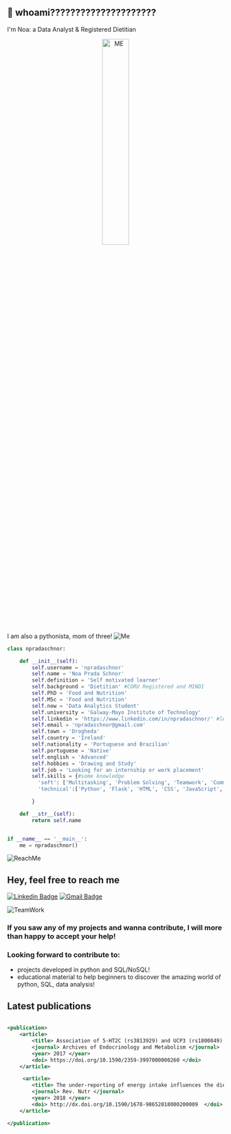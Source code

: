 ## :star2: whoami?????????????????????

I'm Noa: a Data Analyst & Registered Dietitian

<div style="text-align:center">
    <img src="https://i.ibb.co/nrDCgzK/ME.png"alt="ME" border="0" width=35% height=35% align="center" class="center"/>
</div>

I am also a pythonista, mom of three! 
![Me](https://giphy.com/gifs/kids-mom-work-from-home-he0W8JEmFZL43nkpHx)


```python
class npradaschnor:

    def __init__(self):
        self.username = 'npradaschnor'
        self.name = 'Noa Prada Schnor'
        self.definition = 'Self motivated learner'
        self.background = 'Dietitian' #CORU Registered and MINDI
        self.PhD = 'Food and Nutrition'
        self.MSc = 'Food and Nutrition'
        self.now = 'Data Analytics Student'
        self.university = 'Galway-Mayo Institute of Technology'
        self.linkedin = 'https://www.linkedin.com/in/npradaschnor/' #let's connect
        self.email = 'npradaschnor@gmail.com'
        self.town = 'Drogheda'
        self.country = 'Ireland'
        self.nationality = 'Portuguese and Brazilian'
        self.portuguese = 'Native'
        self.english = 'Advanced'
        self.hobbies = 'Drawing and Study'
        self.job = 'Looking for an internship or work placement'
        self.skills = {#some knowledge
          'soft': ['Multitasking', 'Problem Solving', 'Teamwork', 'Communication', 'Research','Adaptability', 'Resourcefulness', 'Eagerness to learn'],
          'technical':['Python', 'Flask', 'HTML', 'CSS', 'JavaScript','Boostrap', 'SQL','MySQL', 'SQL Server', 'Pandas', 'Numpy', 'Matplotlib.pyplot', 'Seaborn', 'Sklearn', 'Jupyter Notebook'. 'Visual Studio Code']

        }

    def __str__(self):
        return self.name


if __name__ == '__main__':
    me = npradaschnor()


```


![ReachMe](https://giphy.com/gifs/CzbiCJTYOzHTW)
## Hey, feel free to reach me

[![Linkedin Badge](https://img.shields.io/badge/-LinkedIn-blue?style=flat-square&logo=Linkedin&logoColor=white&link=https://https://www.linkedin.com/in/npradaschnor/)](https://www.linkedin.com/in/npradaschnor/)
[![Gmail Badge](https://img.shields.io/badge/-npradaschnor@gmail.com-c14438?style=flat-square&logo=Gmail&logoColor=white&link=mailto:npradaschnor@gmail.com)](mailto:npradaschnor@gmail.com)

![TeamWork](https://giphy.com/gifs/ConnectedMovie-connected-movie-lTecNFkWIEz5kaGbvS)
### If you saw any of my projects and wanna contribute, I will more than happy to accept your help!
### Looking forward to contribute to:
* projects developed in python and SQL/NoSQL! 
* educational material to help beginners to discover the amazing world of python, SQL, data analysis!



## Latest publications

```XML

<publication>
    <article>
        <title> Association of 5-HT2C (rs3813929) and UCP3 (rs1800849) gene polymorphisms with type 2 diabetes in obese women candidates for bariatric surgery </title>
        <journal> Archives of Endocrinology and Metabolism </journal>
        <year> 2017 </year>
        <doi> https://doi.org/10.1590/2359-3997000000260 </doi>
    </article>

     <article>
        <title> The under-reporting of energy intake influences the dietary pattern reported by obese women in the waiting list for bariatric surgery </title>
        <journal> Rev. Nutr </journal>
        <year> 2018 </year>
        <doi> http://dx.doi.org/10.1590/1678-98652018000200009  </doi>
    </article>

</publication>

```

